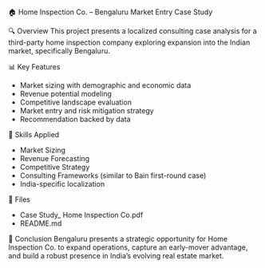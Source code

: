 🏠 Home Inspection Co. – Bengaluru Market Entry Case Study

🔍 Overview
This project presents a localized consulting case analysis for a third-party home inspection company exploring expansion into the Indian market, specifically Bengaluru.

📊 Key Features
- Market sizing with demographic and economic data
- Revenue potential modeling
- Competitive landscape evaluation
- Market entry and risk mitigation strategy
- Recommendation backed by data

🧠 Skills Applied
- Market Sizing
- Revenue Forecasting
- Competitive Strategy
- Consulting Frameworks (similar to Bain first-round case)
- India-specific localization

📁 Files
- Case Study_ Home Inspection Co.pdf
- README.md

📌 Conclusion
Bengaluru presents a strategic opportunity for Home Inspection Co. to expand operations, capture an early-mover advantage, and build a robust presence in India’s evolving real estate market.
